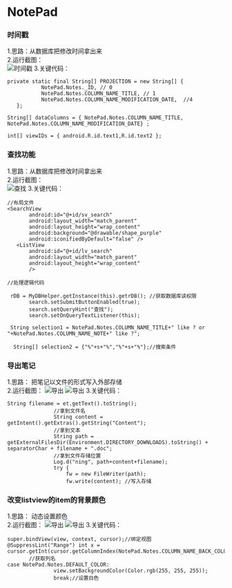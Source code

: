 # NotePad
 ### 时间戳
 1.思路：从数据库把修改时间拿出来 <br>
 2.运行截图：<br>
 ![时间戳](shotscreen/1.png)
 3.关键代码：<br>
 ```
 private static final String[] PROJECTION = new String[] {
            NotePad.Notes._ID, // 0
            NotePad.Notes.COLUMN_NAME_TITLE, // 1
            NotePad.Notes.COLUMN_NAME_MODIFICATION_DATE,  //4
    };

String[] dataColumns = { NotePad.Notes.COLUMN_NAME_TITLE, NotePad.Notes.COLUMN_NAME_MODIFICATION_DATE} ;

 int[] viewIDs = { android.R.id.text1,R.id.text2 };
 ```
 ### 查找功能
 1.思路：从数据库把修改时间拿出来 <br>
 2.运行截图：<br>
 ![查找](shotscreen/2.png)
 3.关键代码：<br>
 ```
//布局文件
 <SearchView
        android:id="@+id/sv_search"
        android:layout_width="match_parent"
        android:layout_height="wrap_content"
        android:background="@drawable/shape_purple"
        android:iconifiedByDefault="false" />
    <ListView
        android:id="@+id/lv_search"
        android:layout_width="match_parent"
        android:layout_height="wrap_content"
        />

//处理逻辑代码

  rDB = MyDBHelper.getInstance(this).getrDB(); //获取数据库读权限
        search.setSubmitButtonEnabled(true);
        search.setQueryHint("查找");
        search.setOnQueryTextListener(this);

  String selection1 = NotePad.Notes.COLUMN_NAME_TITLE+" like ? or "+NotePad.Notes.COLUMN_NAME_NOTE+" like ?";

   String[] selection2 = {"%"+s+"%","%"+s+"%"};//搜索条件

 ```

 ### 导出笔记
 1.思路： 把笔记以文件的形式写入外部存储<br>
 2.运行截图：
 ![导出](shotscreen/3.jpg)
 ![导出](shotscreen/4.jpg)
 3.关键代码：<br>
 ```
String filename = et.getText().toString();
                //拿到文件名
                String content = getIntent().getExtras().getString("Content");
                //拿到文本
                String path = getExternalFilesDir(Environment.DIRECTORY_DOWNLOADS).toString() + separatorChar + filename + ".doc";
                //拿到文件存储位置
                Log.d("ning", path+content+filename);
                try {
                    fw = new FileWriter(path);
                    fw.write(content); //写入存储

 ```

### 改变listview的item的背景颜色
 1.思路： 动态设置颜色<br>
 2.运行截图：
 ![导出](shotscreen/5.jpg)
 ![导出](shotscreen/6.jpg)
 3.关键代码：<br>
 ```
super.bindView(view, context, cursor);//绑定视图
@SuppressLint("Range") int x = cursor.getInt(cursor.getColumnIndex(NotePad.Notes.COLUMN_NAME_BACK_COLOR));
        //获取列名
case NotePad.Notes.DEFAULT_COLOR:
                view.setBackgroundColor(Color.rgb(255, 255, 255));
                break;//设置白色

 ```